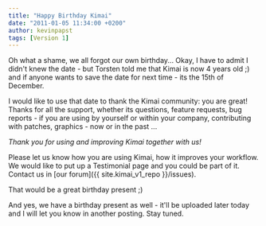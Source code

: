 ```yaml
---
title: "Happy Birthday Kimai"
date: "2011-01-05 11:34:00 +0200"
author: kevinpapst
tags: [Version 1]
---
```


Oh what a shame, we all forgot our own birthday... Okay, I have to admit I didn't knew the date - but Torsten told me that Kimai is now 4 years old ;)
and if anyone wants to save the date for next time - its the 15th of December.

I would like to use that date to thank the Kimai community: you are great!
Thanks for all the support, whether its questions, feature requests, bug reports - if you are using by yourself or within your company,
contributing with patches, graphics - now or in the past ...

*Thank you for using and improving Kimai together with us!*

Please let us know how you are using Kimai, how it improves your workflow.
We would like to put up a Testimonial page and you could be part of it. Contact us in [our forum]({{ site.kimai_v1_repo }}/issues).

That would be a great birthday present ;)

And yes, we have a birthday present as well - it'll be uploaded later today and I will let you know in another posting. Stay tuned.
